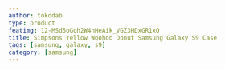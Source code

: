 ```yaml
---
author: tokodab
type: product
featimg: 12-MSd5oGoh2W4hHeAik_VGZ3HDxGR1xO
title: Simpsons Yellow Woohoo Donut Samsung Galaxy S9 Case
tags: [samsung, galaxy, s9]
category: [samsung]
---
```

